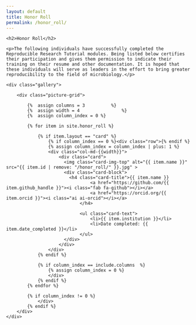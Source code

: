 ```yaml
---
layout: default
title: Honor Roll
permalink: /honor_roll/
---
```


<div class="index honor-roll">

	<h2>Honor Roll</h2>

	<p>The following individuals have successfully completed the Reproducible Research Tutorial modules. Being listed below certifies their participation and gives them permission to indicate their training on their resume and other documentation. It is hoped that these individuals will serve as leaders in the effort to bring greater reproducibility to the field of microbiology.</p>

	<div class="gallery">

		<div class="picture-grid">

			{%	assign columns = 3			%}
			{%	assign width = 4				%}
			{%	assign column_index = 0 %}

			{% for item in site.honor_roll %}

				{% if item.layout == "card" %}
					{% if column_index == 0 %}<div class="row">{% endif %}
					{% assign column_index = column_index | plus: 1 %}
					<div class="col-md-{{width}}">
						<div class="card">
						  <img class="card-img-top" alt="{{ item.name }}" src="{{ item.id | remove: "/honor_roll/" }}.jpg" >
						  <div class="card-block">
						    <h4 class="card-title">{{ item.name }}
									<a href="https://github.com/{{ item.github_handle }}"><i class="fab fa-github"></i></a>
									<a href="https://orcid.org/{{ item.orcid }}"><i class="ai ai-orcid"></i></a>
								</h4>

								<ul class="card-text">
									<li>{{ item.institution }}</li>
									<li>Date completed: {{ item.date_completed }}</li>
								</ul>
						  </div>
						</div>
					</div>
				{% endif %}

				{% if column_index == include.columns  %}
					{% assign column_index = 0 %}
					</div>
				{% endif %}
			{% endfor %}

			{% if column_index != 0 %}
				</div>
			{% endif %}
		</div>
	</div>
</div>

